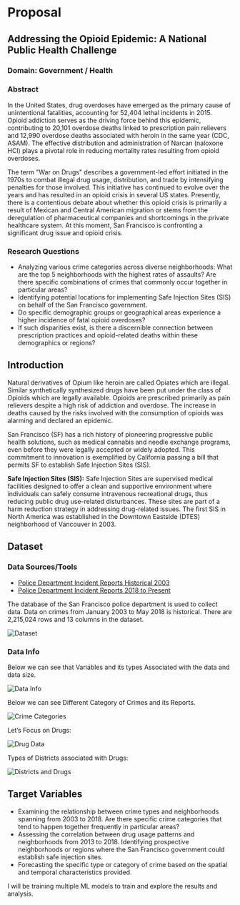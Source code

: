 # Proposal

## Addressing the Opioid Epidemic: A National Public Health Challenge

### Domain: Government / Health

### Abstract

In the United States, drug overdoses have emerged as the primary cause of unintentional fatalities, accounting for 52,404 lethal incidents in 2015. Opioid addiction serves as the driving force behind this epidemic, contributing to 20,101 overdose deaths linked to prescription pain relievers and 12,990 overdose deaths associated with heroin in the same year (CDC, ASAM). The effective distribution and administration of Narcan (naloxone HCl) plays a pivotal role in reducing mortality rates resulting from opioid overdoses.

The term "War on Drugs" describes a government-led effort initiated in the 1970s to combat illegal drug usage, distribution, and trade by intensifying penalties for those involved. This initiative has continued to evolve over the years and has resulted in an opioid crisis in several US states. Presently, there is a contentious debate about whether this opioid crisis is primarily a result of Mexican and Central American migration or stems from the deregulation of pharmaceutical companies and shortcomings in the private healthcare system. At this moment, San Francisco is confronting a significant drug issue and opioid crisis.

### Research Questions

- Analyzing various crime categories across diverse neighborhoods: What are the top 5 neighborhoods with the highest rates of assaults? Are there specific combinations of crimes that commonly occur together in particular areas?
- Identifying potential locations for implementing Safe Injection Sites (SIS) on behalf of the San Francisco government.
- Do specific demographic groups or geographical areas experience a higher incidence of fatal opioid overdoses?
- If such disparities exist, is there a discernible connection between prescription practices and opioid-related deaths within these demographics or regions?

## Introduction

Natural derivatives of Opium like heroin are called Opiates which are illegal. Similar synthetically synthesized drugs have been put under the class of Opioids which are legally available. Opioids are prescribed primarily as pain relievers despite a high risk of addiction and overdose. The increase in deaths caused by the risks involved with the consumption of opioids was alarming and declared an epidemic.

San Francisco (SF) has a rich history of pioneering progressive public health solutions, such as medical cannabis and needle exchange programs, even before they were legally accepted or widely adopted. This commitment to innovation is exemplified by California passing a bill that permits SF to establish Safe Injection Sites (SIS).

**Safe Injection Sites (SIS):** Safe Injection Sites are supervised medical facilities designed to offer a clean and supportive environment where individuals can safely consume intravenous recreational drugs, thus reducing public drug use-related disturbances. These sites are part of a harm reduction strategy in addressing drug-related issues. The first SIS in North America was established in the Downtown Eastside (DTES) neighborhood of Vancouver in 2003.

## Dataset

### Data Sources/Tools

- [Police Department Incident Reports Historical 2003](https://data.sfgov.org/Public-Safety/Police-Department-Incident-Reports-Historical-2003/tmnf-yvry/data)
- [Police Department Incident Reports 2018 to Present](https://data.sfgov.org/Public-Safety/Police-Department-Incident-Reports-2018-to-Present/wg3w-h783/data)

The database of the San Francisco police department is used to collect data. Data on crimes from January 2003 to May 2018 is historical. There are 2,215,024 rows and 13 columns in the dataset.

![Dataset](https://github.com/DATA-606-2023-FALL-TUESDAY/Jettem_Sushma/assets/144371682/b709e51f-e2e5-4a25-ad5d-1e23e4d4f5eb)

### Data Info

Below we can see that Variables and its types Associated with the data and data size.

![Data Info](https://github.com/DATA-606-2023-FALL-TUESDAY/Jettem_Sushma/assets/144371682/9f0a2f25-2e40-46cb-937e-026ded18f0e0)

Below we can see Different Category of Crimes and its Reports.

![Crime Categories](https://github.com/DATA-606-2023-FALL-TUESDAY/Jettem_Sushma/assets/144371682/0c43ac06-c737-4768-9665-bd8191c5dc9e)

Let’s Focus on Drugs:

![Drug Data](https://github.com/DATA-606-2023-FALL-TUESDAY/Jettem_Sushma/assets/144371682/d38ff480-bdfc-4be2-8d84-60dbdf9fe71f)

Types of Districts associated with Drugs:

![Districts and Drugs](https://github.com/DATA-606-2023-FALL-TUESDAY/Jettem_Sushma/assets/144371682/5b5d3fcc-7223-4c9f-8504-6bd5e6c0cfdc)

## Target Variables

- Examining the relationship between crime types and neighborhoods spanning from 2003 to 2018. Are there specific crime categories that tend to happen together frequently in particular areas?
- Assessing the correlation between drug usage patterns and neighborhoods from 2013 to 2018. Identifying prospective neighborhoods or regions where the San Francisco government could establish safe injection sites.
- Forecasting the specific type or category of crime based on the spatial and temporal characteristics provided.

I will be training multiple ML models to train and explore the results and analysis.
